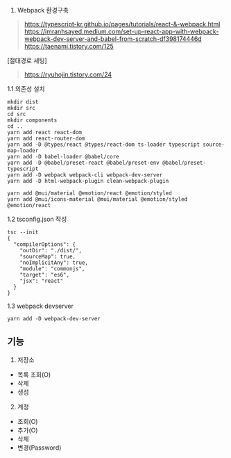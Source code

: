 1. Webpack 환경구축
> https://typescript-kr.github.io/pages/tutorials/react-&-webpack.html
> https://imranhsayed.medium.com/set-up-react-app-with-webpack-webpack-dev-server-and-babel-from-scratch-df398174446d
> https://taenami.tistory.com/125

[절대경로 세팅]
>https://ryuhojin.tistory.com/24

1.1 의존성 설치
```
mkdir dist
mkdir src
cd src
mkdir components
cd ..
yarn add react react-dom
yarn add react-router-dom
yarn add -D @types/react @types/react-dom ts-loader typescript source-map-loader
yarn add -D babel-loader @babel/core
yarn add -D @babel/preset-react @babel/preset-env @babel/preset-typescript
yarn add -D webpack webpack-cli webpack-dev-server
yarn add -D html-webpack-plugin clean-webpack-plugin

yarn add @mui/material @emotion/react @emotion/styled
yarn add @mui/icons-material @mui/material @emotion/styled @emotion/react
```

1.2 tsconfig.json 작성
```
tsc --init
{
  "compilerOptions": {
    "outDir": "./dist/",
    "sourceMap": true,
    "noImplicitAny": true,
    "module": "commonjs",
    "target": "es6",
    "jsx": "react"
  }
}
```

1.3 webpack devserver
```
yarn add -D webpack-dev-server

```


## 기능
1. 저장소
- 목록 조회(O)
- 삭제
- 생성
2. 계정
- 조회(O)
- 추가(O)
- 삭제
- 변경(Password)

